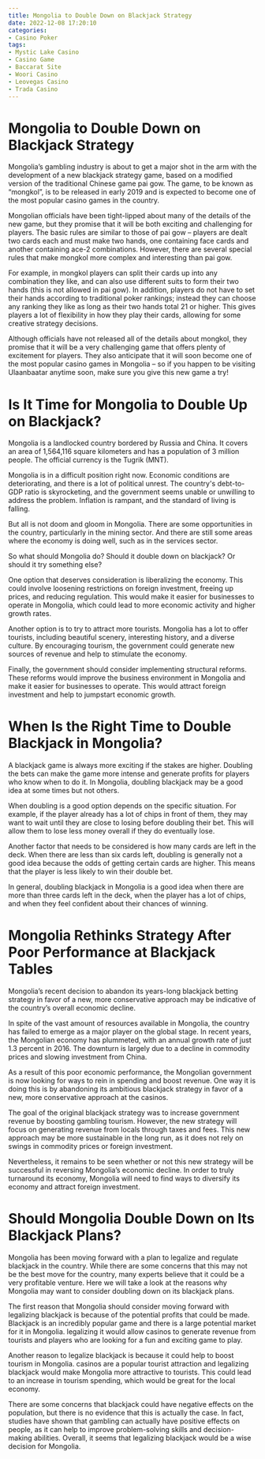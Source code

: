 ```yaml
---
title: Mongolia to Double Down on Blackjack Strategy
date: 2022-12-08 17:20:10
categories:
- Casino Poker
tags:
- Mystic Lake Casino
- Casino Game
- Baccarat Site
- Woori Casino
- Leovegas Casino
- Trada Casino
---
```



#  Mongolia to Double Down on Blackjack Strategy

Mongolia’s gambling industry is about to get a major shot in the arm with the development of a new blackjack strategy game, based on a modified version of the traditional Chinese game pai gow. The game, to be known as “mongkol”, is to be released in early 2019 and is expected to become one of the most popular casino games in the country.

Mongolian officials have been tight-lipped about many of the details of the new game, but they promise that it will be both exciting and challenging for players. The basic rules are similar to those of pai gow – players are dealt two cards each and must make two hands, one containing face cards and another containing ace-2 combinations. However, there are several special rules that make mongkol more complex and interesting than pai gow.

For example, in mongkol players can split their cards up into any combination they like, and can also use different suits to form their two hands (this is not allowed in pai gow). In addition, players do not have to set their hands according to traditional poker rankings; instead they can choose any ranking they like as long as their two hands total 21 or higher. This gives players a lot of flexibility in how they play their cards, allowing for some creative strategy decisions.

Although officials have not released all of the details about mongkol, they promise that it will be a very challenging game that offers plenty of excitement for players. They also anticipate that it will soon become one of the most popular casino games in Mongolia – so if you happen to be visiting Ulaanbaatar anytime soon, make sure you give this new game a try!

#  Is It Time for Mongolia to Double Up on Blackjack?

Mongolia is a landlocked country bordered by Russia and China. It covers an area of 1,564,116 square kilometers and has a population of 3 million people. The official currency is the Tugrik (MNT).

Mongolia is in a difficult position right now. Economic conditions are deteriorating, and there is a lot of political unrest. The country's debt-to-GDP ratio is skyrocketing, and the government seems unable or unwilling to address the problem. Inflation is rampant, and the standard of living is falling.

But all is not doom and gloom in Mongolia. There are some opportunities in the country, particularly in the mining sector. And there are still some areas where the economy is doing well, such as in the services sector.

So what should Mongolia do? Should it double down on blackjack? Or should it try something else?

One option that deserves consideration is liberalizing the economy. This could involve loosening restrictions on foreign investment, freeing up prices, and reducing regulation. This would make it easier for businesses to operate in Mongolia, which could lead to more economic activity and higher growth rates.

Another option is to try to attract more tourists. Mongolia has a lot to offer tourists, including beautiful scenery, interesting history, and a diverse culture. By encouraging tourism, the government could generate new sources of revenue and help to stimulate the economy.

Finally, the government should consider implementing structural reforms. These reforms would improve the business environment in Mongolia and make it easier for businesses to operate. This would attract foreign investment and help to jumpstart economic growth.

#  When Is the Right Time to Double Blackjack in Mongolia?

A blackjack game is always more exciting if the stakes are higher. Doubling the bets can make the game more intense and generate profits for players who know when to do it. In Mongolia, doubling blackjack may be a good idea at some times but not others.

When doubling is a good option
 depends on the specific situation. For example, if the player already has a lot of chips in front of them, they may want to wait until they are close to losing before doubling their bet. This will allow them to lose less money overall if they do eventually lose.

Another factor that needs to be considered is how many cards are left in the deck. When there are less than six cards left, doubling is generally not a good idea because the odds of getting certain cards are higher. This means that the player is less likely to win their double bet.

In general, doubling blackjack in Mongolia is a good idea when there are more than three cards left in the deck, when the player has a lot of chips, and when they feel confident about their chances of winning.

#  Mongolia Rethinks Strategy After Poor Performance at Blackjack Tables

Mongolia’s recent decision to abandon its years-long blackjack betting strategy in favor of a new, more conservative approach may be indicative of the country’s overall economic decline.

In spite of the vast amount of resources available in Mongolia, the country has failed to emerge as a major player on the global stage. In recent years, the Mongolian economy has plummeted, with an annual growth rate of just 1.3 percent in 2016. The downturn is largely due to a decline in commodity prices and slowing investment from China.

As a result of this poor economic performance, the Mongolian government is now looking for ways to rein in spending and boost revenue. One way it is doing this is by abandoning its ambitious blackjack strategy in favor of a new, more conservative approach at the casinos.

The goal of the original blackjack strategy was to increase government revenue by boosting gambling tourism. However, the new strategy will focus on generating revenue from locals through taxes and fees. This new approach may be more sustainable in the long run, as it does not rely on swings in commodity prices or foreign investment.

Nevertheless, it remains to be seen whether or not this new strategy will be successful in reversing Mongolia’s economic decline. In order to truly turnaround its economy, Mongolia will need to find ways to diversify its economy and attract foreign investment.

#  Should Mongolia Double Down on Its Blackjack Plans?

Mongolia has been moving forward with a plan to legalize and regulate blackjack in the country. While there are some concerns that this may not be the best move for the country, many experts believe that it could be a very profitable venture. Here we will take a look at the reasons why Mongolia may want to consider doubling down on its blackjack plans.

The first reason that Mongolia should consider moving forward with legalizing blackjack is because of the potential profits that could be made. Blackjack is an incredibly popular game and there is a large potential market for it in Mongolia. legalizing it would allow casinos to generate revenue from tourists and players who are looking for a fun and exciting game to play.

Another reason to legalize blackjack is because it could help to boost tourism in Mongolia. casinos are a popular tourist attraction and legalizing blackjack would make Mongolia more attractive to tourists. This could lead to an increase in tourism spending, which would be great for the local economy.

There are some concerns that blackjack could have negative effects on the population, but there is no evidence that this is actually the case. In fact, studies have shown that gambling can actually have positive effects on people, as it can help to improve problem-solving skills and decision-making abilities. Overall, it seems that legalizing blackjack would be a wise decision for Mongolia.